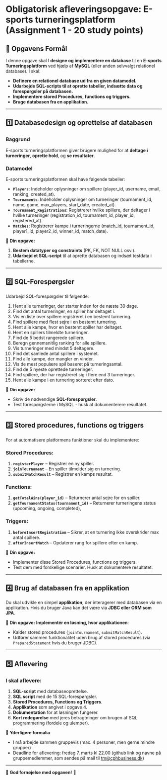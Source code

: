 # **Obligatorisk afleveringsopgave: E-sports turneringsplatform (Assignment 1 - 20 study points)**

## **🎯 Opgavens Formål**
I denne opgave skal I **designe og implementere en database** til en **E-sports Turneringsplatform** ved hjælp af **MySQL** (eller anden selvvalgt relationel database). I skal:
- **Definere en relationel database ud fra en given datamodel.**
- **Udarbejde SQL-scripts til at oprette tabeller, indsætte data og forespørgsler på databasen.**
- **Implementere stored Procedures, functions og triggers.**
- **Bruge databasen fra en applikation.**
---

## **1️⃣ Databasedesign og oprettelse af databasen**
### **Baggrund**
E-sports turneringsplatformen giver brugere mulighed for at **deltage i turneringer**, **oprette hold**, og **se resultater**.

### **Datamodel**
E-sports turneringsplatformen skal have følgende tabeller:
- **`Players`**: Indeholder oplysninger om spillere (player_id, username, email, ranking, created_at).
- **`Tournaments`**: Indeholder oplysninger om turneringer (tournament_id, name, game, max_players, start_date, created_at).
- **`Tournament_Registrations`**: Registrerer hvilke spillere, der deltager i hvilke turneringer (registration_id, tournament_id, player_id, registered_at).
- **`Matches`**: Registrerer kampe i turneringerne (match_id, tournament_id, player1_id, player2_id, winner_id, match_date).

📌 **Din opgave:**
1. **Bestem datatyper og constraints** (PK, FK, NOT NULL osv.).
2. **Udarbejd et SQL-script** til at oprette databasen og indsæt testdata i tabellerne.

---

## **2️⃣ SQL-Forespørgsler**
Udarbejd SQL-forespørgsler til følgende:
1. Hent alle turneringer, der starter inden for de næste 30 dage.
2. Find det antal turneringer, en spiller har deltaget i.
3. Vis en liste over spillere registreret i en bestemt turnering.
4. Find spillere med flest sejre i en bestemt turnering.
5. Hent alle kampe, hvor en bestemt spiller har deltaget.
6. Hent en spillers tilmeldte turneringer.
7. Find de 5 bedst rangerede spillere.
8. Beregn gennemsnitlig ranking for alle spillere.
9. Vis turneringer med mindst 5 deltagere.
10. Find det samlede antal spillere i systemet.
11. Find alle kampe, der mangler en vinder.
12. Vis de mest populære spil baseret på turneringsantal.
13. Find de 5 nyeste oprettede turneringer.
14. Find spillere, der har registreret sig i flere end 3 turneringer.
15. Hent alle kampe i en turnering sorteret efter dato.

📌 **Din opgave:**
- Skriv de nødvendige **SQL-forespørgsler**.
- Test forespørgslerne i MySQL - husk at dokumenterere resultatet.

---

## **3️⃣ Stored procedures, functions og triggers**
For at automatisere platformens funktioner skal du implementere:

### **Stored Procedures:**
1. **`registerPlayer`** – Registrer en ny spiller.
2. **`joinTournament`** – En spiller tilmelder sig en turnering.
3. **`submitMatchResult`** – Registrer en kamps resultat.

### **Functions:**
1. **`getTotalWins(player_id)`** – Returnerer antal sejre for en spiller.
2. **`getTournamentStatus(tournament_id)`** – Returnerer turneringens status (upcoming, ongoing, completed), 

### **Triggers:**
1. **`beforeInsertRegistration`** – Sikrer, at en turnering ikke overskrider max antal spillere.
2. **`afterInsertMatch`** – Opdaterer rang for spillere efter en kamp.

📌 **Din opgave:**
- Implementer disse Stored Procedures, functions og triggers.
- Test dem med forskellige scenarier. Husk at dokumentere resultatet.

---

## **4️⃣ Brug af databasen fra en applikation**
Du skal udvikle en simpel **applikation**, der interagerer med databasen via en applikation. Hvis du bruger Java kan det være via **JDBC eller ORM som JPA**.

📌 **Din opgave:**
**Implementér en løsning, hvor applikationen**:
- Kalder stored procedures (`joinTournament`, `submitMatchResult`).
- Udfører sammen funktionalitet uden brug af stored procedures (via `PreparedStatement` hvis du bruger JDBC).

---

## **5️⃣ Aflevering**
### **I skal aflevere:**
1. **SQL-script** med databaseoprettelse.
2. **SQL script** med de 15 SQL-forespørgsler.
3. **Stored Procedures, Functions og Triggers**.
4. **Applikation** som angivet i opgave 4.
5. **Dokumentation** for at løsningen fungerer.
6. **Kort redegørelse** med jeres betragtninger om brugen af SQL programmering (fordele og ulemper).

📌 **Yderligere formalia**
- I må arbejde sammen gruppevis (max. 4 personer, men gerne mindre grupper)
- Deadline for aflevering: fredag 7. marts kl 22.00 (github link og navne på gruppemedlemmer, som sendes på mail til tm@cphbusiness.dk)
---

🎯 **God fornøjelse med opgaven!** 🚀

